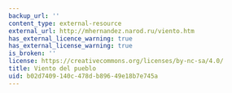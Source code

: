 ```yaml
---
backup_url: ''
content_type: external-resource
external_url: http://mhernandez.narod.ru/viento.htm
has_external_licence_warning: true
has_external_license_warning: true
is_broken: ''
license: https://creativecommons.org/licenses/by-nc-sa/4.0/
title: Viento del pueblo
uid: b02d7409-140c-478d-b896-49e18b7e745a
---
```

